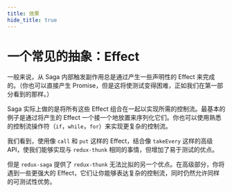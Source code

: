 ```yaml
---
title: 效果
hide_title: true
---
```


# 一个常见的抽象：Effect

一般来说，从 Saga 内部触发副作用总是通过产生一些声明性的 Effect 来完成的。（你也可以直接产生 Promise，但是这将使测试变得困难，正如我们在第一部分看到的那样。）

Saga 实际上做的是将所有这些 Effect 组合在一起以实现所需的控制流。最基本的例子是通过将产生的 Effect 一个接一个地放置来序列化它们。你也可以使用熟悉的控制流操作符（`if`，`while`，`for`）来实现更复杂的控制流。

我们看到，使用像 `call` 和 `put` 这样的 Effect，结合像 `takeEvery` 这样的高级 API，使我们能够实现与 `redux-thunk` 相同的事情，但增加了易于测试的优点。

但是 `redux-saga` 提供了 `redux-thunk` 无法比拟的另一个优点。在高级部分，你将遇到一些更强大的 Effect，它们让你能够表达复杂的控制流，同时仍然允许同样的可测试性优势。

